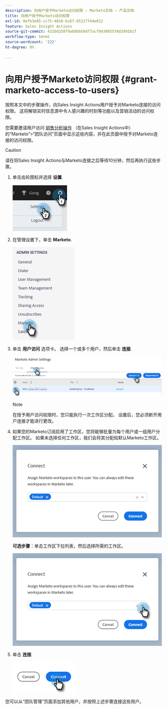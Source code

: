 ```yaml
---
description: 向用户授予Marketo访问权限 — Marketo文档 — 产品文档
title: 向用户授予Marketo访问权限
exl-id: 0efb3e85-cc75-4810-bc67-05127f44e012
feature: Sales Insight Actions
source-git-commit: 431bd258f9a68bbb9df7acf043085578d3d91b1f
workflow-type: tm+mt
source-wordcount: '222'
ht-degree: 0%

---
```


# 向用户授予Marketo访问权限 {#grant-marketo-access-to-users}

按照本文中的步骤操作，向Sales Insight Actions用户授予对Marketo连接的访问权限。 这将解锁实时信息源中令人感兴趣的时刻等功能以及营销活动的访问权限。

您需要邀请用户访问 [销售分析操作](/help/marketo/product-docs/marketo-sales-insight/actions/admin/invite-users-and-admins.md#invite-users) （在Sales Insight Actions中）的“Marketo”>“团队访问”页面中显示这些内容，并在此页面中授予对Marketo连接的访问权限。

>[!CAUTION]
>
>请在将Sales Insight Actions与Marketo连接之后等待10分钟，然后再执行这些步骤。

1. 单击齿轮图标并选择 **设置**.

   ![](assets/grant-marketo-access-to-users-1.png)

1. 在管理设置下，单击 **Marketo**.

   ![](assets/grant-marketo-access-to-users-2.png)

1. 单击 **用户访问** 选项卡。 选择一个或多个用户，然后单击 **连接**.

   ![](assets/grant-marketo-access-to-users-3.png)

   >[!NOTE]
   >
   >在授予用户访问权限时，您只能执行一次工作区分配。 设置后，您必须断开用户连接才能进行更改。

1. 如果您的Marketo订阅启用了工作区，您将能够批量为每个用户或一组用户分配工作区。 如果未选择任何工作区，我们会将其分配给默认Marketo工作区。

   ![](assets/grant-marketo-access-to-users-4.png)

   **可选步骤**：单击工作区下拉列表，然后选择所需的工作区。

   ![](assets/grant-marketo-access-to-users-5.png)

1. 单击 **连接**.

   ![](assets/grant-marketo-access-to-users-6.png)

您可以从“团队管理”页面添加其他用户，并按照上述步骤连接这些用户。
